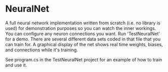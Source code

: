 # NeuralNet
A full neural network implementation written from scratch (i.e. no library is used) for demonstration purposes so you can watch the inner workings. You can configure any neuron connections you want.
Run 'TestNeuralNet' for a demo. There are several different data sets coded in that file that you can train for. A graphical display of the net shows real time weights, biases, and connections while it's training. 

See program.cs in the TestNeuralNet project for an example of how to train and use it.
